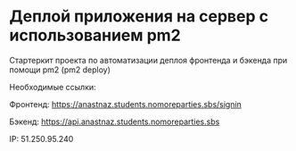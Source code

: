 # Деплой приложения на сервер с использованием pm2

Стартеркит проекта по автоматизации деплоя фронтенда и бэкенда при помощи pm2 (pm2 deploy)

Необходимые ссылки:

Фронтенд: https://anastnaz.students.nomoreparties.sbs/signin

Бэкенд: https://api.anastnaz.students.nomoreparties.sbs

IP: 51.250.95.240
